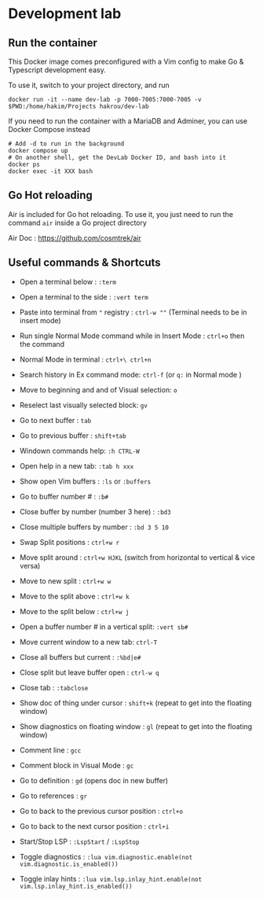 # Development lab

## Run the container

This Docker image comes preconfigured with a Vim config to make Go & Typescript development easy.

To use it, switch to your project directory, and run 

```console
docker run -it --name dev-lab -p 7000-7005:7000-7005 -v $PWD:/home/hakim/Projects hakrou/dev-lab
```

If you need to run the container with a MariaDB and Adminer, you can use Docker Compose instead
```console
# Add -d to run in the background
docker compose up
# On another shell, get the DevLab Docker ID, and bash into it
docker ps
docker exec -it XXX bash
```

## Go Hot reloading

Air is included for Go hot reloading. To use it, you just need to run the command `air` inside a Go project directory

Air Doc : https://github.com/cosmtrek/air

## Useful commands & Shortcuts

- Open a terminal below : `:term`
- Open a terminal to the side : `:vert term`
- Paste into terminal from `"` registry : `ctrl-w ""` (Terminal needs to be in insert mode)
- Run single Normal Mode command while in Insert Mode : `ctrl+o` then the command
- Normal Mode in terminal : `ctrl+\ ctrl+n`
- Search history in Ex command mode: `ctrl-f` (or `q:` in Normal mode )
- Move to beginning and and of Visual selection: `o`
- Reselect last visually selected block: `gv`

- Go to next buffer : `tab`
- Go to previous buffer : `shift+tab`

- Windown commands help: `:h CTRL-W`
- Open help in a new tab: `:tab h xxx`
- Show open Vim buffers : `:ls` or `:buffers`
- Go to buffer number # : `:b#`
- Close buffer by number (number 3 here) : `:bd3`
- Close multiple buffers by number : `:bd 3 5 10`
- Swap Split positions : `ctrl+w r`
- Move split around : `ctrl+w HJKL` (switch from horizontal to vertical & vice versa)
- Move to new split : `ctrl+w w`
- Move to the split above : `ctrl+w k`
- Move to the split below : `ctrl+w j`
- Open a buffer number # in a vertical split: `:vert sb#`
- Move current window to a new tab: `ctrl-T`
- Close all buffers but current : `:%bd|e#`
- Close split but leave buffer open : `ctrl-w q`
- Close tab : `:tabclose`

- Show doc of thing under cursor : `shift+k` (repeat to get into the floating window)
- Show diagnostics on floating window : `gl` (repeat to get into the floating window)

- Comment line : `gcc`
- Comment block in Visual Mode : `gc`
- Go to definition : `gd` (opens doc in new buffer)
- Go to references : `gr`
- Go to back to the previous cursor position : `ctrl+o`
- Go to back to the next cursor position : `ctrl+i`

- Start/Stop LSP : `:LspStart` / `:LspStop`
- Toggle diagnostics : `:lua vim.diagnostic.enable(not vim.diagnostic.is_enabled())`
- Toggle inlay hints : `:lua vim.lsp.inlay_hint.enable(not vim.lsp.inlay_hint.is_enabled())`
